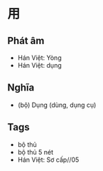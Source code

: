 # 用

## Phát âm
* Hán Việt: Yòng
* Hán Việt: dụng

## Nghĩa
* (bộ) Dụng (dùng, dụng cụ)

## Tags
* bộ thủ
* bộ thủ 5 nét
* Hán Việt: Sơ cấp//05

<script>window.HANZI_FIELD='用';</script>